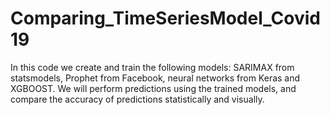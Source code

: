 # Comparing_TimeSeriesModel_Covid19

In this code we create and train the following models: SARIMAX from statsmodels, Prophet from Facebook, neural networks from Keras and XGBOOST. 
We will perform predictions using the trained models, and compare the accuracy of predictions statistically and visually. 
